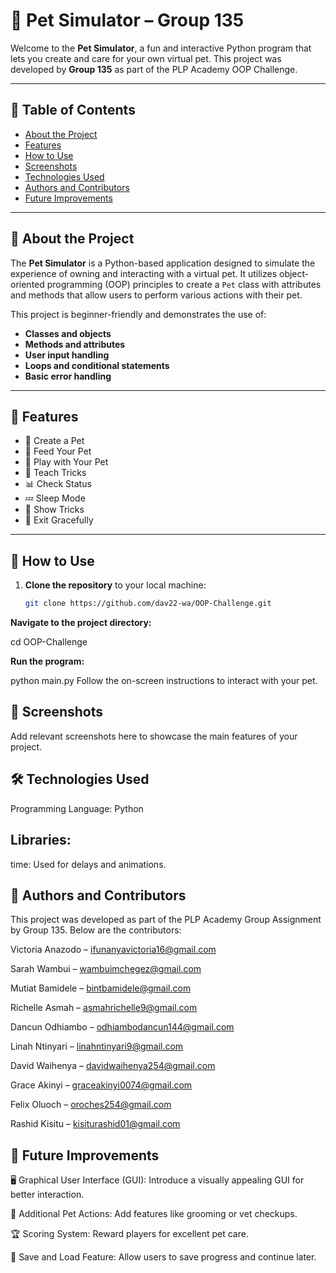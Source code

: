 # 🐾 Pet Simulator – Group 135

Welcome to the **Pet Simulator**, a fun and interactive Python program that lets you create and care for your own virtual pet. This project was developed by **Group 135** as part of the PLP Academy OOP Challenge.

---

## 📌 Table of Contents

- [About the Project](#-about-the-project)
- [Features](#-features)
- [How to Use](#-how-to-use)
- [Screenshots](#-screenshots)
- [Technologies Used](#-technologies-used)
- [Authors and Contributors](#-authors-and-contributors)
- [Future Improvements](#-future-improvements)

---

## 🐶 About the Project

The **Pet Simulator** is a Python-based application designed to simulate the experience of owning and interacting with a virtual pet. It utilizes object-oriented programming (OOP) principles to create a `Pet` class with attributes and methods that allow users to perform various actions with their pet.

This project is beginner-friendly and demonstrates the use of:

- **Classes and objects**
- **Methods and attributes**
- **User input handling**
- **Loops and conditional statements**
- **Basic error handling**

---

## 🌟 Features

- 🐾 Create a Pet  
- 🍖 Feed Your Pet  
- 🧸 Play with Your Pet  
- 🧠 Teach Tricks  
- 📊 Check Status  
- 💤 Sleep Mode  
- 🎩 Show Tricks  
- 🚪 Exit Gracefully  

---

## 🚀 How to Use

1. **Clone the repository** to your local machine:

   ```bash
   git clone https://github.com/dav22-wa/OOP-Challenge.git
   
**Navigate to the project directory:**

cd OOP-Challenge

**Run the program:**


python main.py
Follow the on-screen instructions to interact with your pet.

## 📸 Screenshots
Add relevant screenshots here to showcase the main features of your project.

## 🛠️ Technologies Used
Programming Language: Python

## Libraries:

time: Used for delays and animations.

## 👥 Authors and Contributors
This project was developed as part of the PLP Academy Group Assignment by Group 135. Below are the contributors:

Victoria Anazodo – ifunanyavictoria16@gmail.com

Sarah Wambui – wambuimchegez@gmail.com

Mutiat Bamidele – bintbamidele@gmail.com

Richelle Asmah – asmahrichelle9@gmail.com

Dancun Odhiambo – odhiambodancun144@gmail.com

Linah Ntinyari – linahntinyari9@gmail.com

David Waihenya – davidwaihenya254@gmail.com

Grace Akinyi – graceakinyi0074@gmail.com

Felix Oluoch – oroches254@gmail.com

Rashid Kisitu – kisiturashid01@gmail.com

## 🔮 Future Improvements
🖥️ Graphical User Interface (GUI): Introduce a visually appealing GUI for better interaction.

🧼 Additional Pet Actions: Add features like grooming or vet checkups.

🏆 Scoring System: Reward players for excellent pet care.

💾 Save and Load Feature: Allow users to save progress and continue later.
